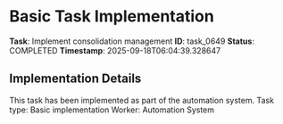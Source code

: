 # Basic Task Implementation

**Task**: Implement consolidation management
**ID**: task_0649
**Status**: COMPLETED
**Timestamp**: 2025-09-18T06:04:39.328647

## Implementation Details

This task has been implemented as part of the automation system.
Task type: Basic implementation
Worker: Automation System
